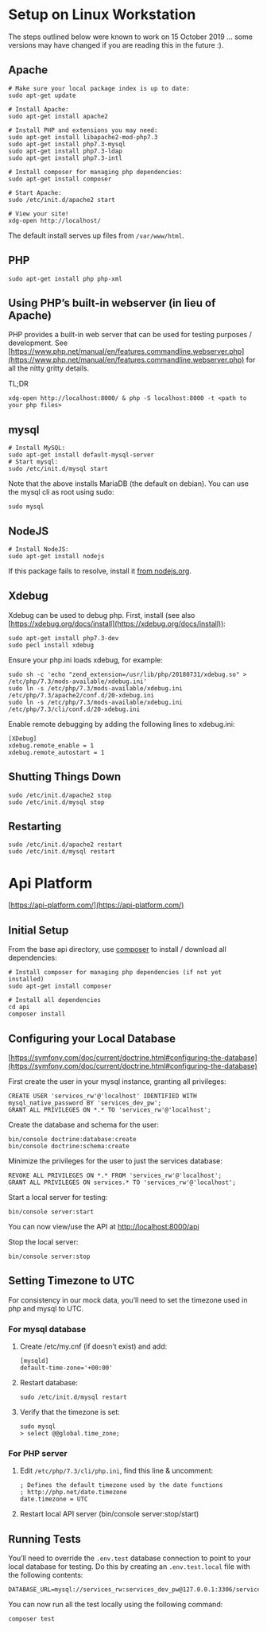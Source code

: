 # Setup on Linux Workstation

The steps outlined below were known to work on 15 October 2019 … some versions may have changed if you are reading this in the future :).

## Apache

```
# Make sure your local package index is up to date:
sudo apt-get update

# Install Apache:
sudo apt-get install apache2

# Install PHP and extensions you may need:
sudo apt-get install libapache2-mod-php7.3
sudo apt-get install php7.3-mysql
sudo apt-get install php7.3-ldap
sudo apt-get install php7.3-intl

# Install composer for managing php dependencies:
sudo apt-get install composer

# Start Apache:
sudo /etc/init.d/apache2 start

# View your site!
xdg-open http://localhost/
```

The default install serves up files from `/var/www/html`.

## PHP

```
sudo apt-get install php php-xml
```

## Using PHP’s built-in webserver (in lieu of Apache)

PHP provides a built-in web server that can be used for testing purposes / development. See [https://www.php.net/manual/en/features.commandline.webserver.php](https://www.php.net/manual/en/features.commandline.webserver.php) for all the nitty gritty details.

TL;DR

```
xdg-open http://localhost:8000/ & php -S localhost:8000 -t <path to your php files>
```

## mysql

```
# Install MySQL:
sudo apt-get install default-mysql-server
# Start mysql:
sudo /etc/init.d/mysql start
```

Note that the above installs MariaDB (the default on debian). You can use the mysql cli as root using sudo:

```
sudo mysql
```

## NodeJS

```
# Install NodeJS:
sudo apt-get install nodejs
```

If this package fails to resolve, install it [from nodejs.org](https://nodejs.org/en/).

## Xdebug

Xdebug can be used to debug php. First, install (see also [https://xdebug.org/docs/install](https://xdebug.org/docs/install)):

```
sudo apt-get install php7.3-dev
sudo pecl install xdebug
```

Ensure your php.ini loads xdebug, for example:

```
sudo sh -c 'echo "zend_extension=/usr/lib/php/20180731/xdebug.so" > /etc/php/7.3/mods-available/xdebug.ini'
sudo ln -s /etc/php/7.3/mods-available/xdebug.ini /etc/php/7.3/apache2/conf.d/20-xdebug.ini
sudo ln -s /etc/php/7.3/mods-available/xdebug.ini /etc/php/7.3/cli/conf.d/20-xdebug.ini
```

Enable remote debugging by adding the following lines to xdebug.ini:

```
[XDebug]
xdebug.remote_enable = 1
xdebug.remote_autostart = 1
```

## Shutting Things Down

```
sudo /etc/init.d/apache2 stop
sudo /etc/init.d/mysql stop
```

## Restarting

```
sudo /etc/init.d/apache2 restart
sudo /etc/init.d/mysql restart
```

# Api Platform

[https://api-platform.com/](https://api-platform.com/)

## Initial Setup

From the base api directory, use [composer](https://getcomposer.org/doc/01-basic-usage.md) to install / download all dependencies:

```
# Install composer for managing php dependencies (if not yet installed)
sudo apt-get install composer

# Install all dependencies
cd api
composer install
```

## Configuring your Local Database

[https://symfony.com/doc/current/doctrine.html#configuring-the-database](https://symfony.com/doc/current/doctrine.html#configuring-the-database)

First create the user in your mysql instance, granting all privileges:

```
CREATE USER 'services_rw'@'localhost' IDENTIFIED WITH mysql_native_password BY 'services_dev_pw';
GRANT ALL PRIVILEGES ON *.* TO 'services_rw'@'localhost';
```

Create the database and schema for the user:

```
bin/console doctrine:database:create
bin/console doctrine:schema:create
```

Minimize the privileges for the user to just the services database:

```
REVOKE ALL PRIVILEGES ON *.* FROM 'services_rw'@'localhost';
GRANT ALL PRIVILEGES ON services.* TO 'services_rw'@'localhost';
```

Start a local server for testing:

```
bin/console server:start
```

You can now view/use the API at [http://localhost:8000/api](http://localhost:8000/api)

Stop the local server:

```
bin/console server:stop
```

## Setting Timezone to UTC

For consistency in our mock data, you’ll need to set the timezone used in php and mysql to UTC.

### For mysql database

1.  Create /etc/my.cnf (if doesn’t exist) and add:

    ```
    [mysqld]
    default-time-zone='+00:00'
    ```

2.  Restart database:

    ```
    sudo /etc/init.d/mysql restart
    ```

3.  Verify that the timezone is set:

    ```
    sudo mysql
    > select @@global.time_zone;
    ```

### For PHP server

1.  Edit `/etc/php/7.3/cli/php.ini`, find this line & uncomment:

    ```
    ; Defines the default timezone used by the date functions
    ; http://php.net/date.timezone
    date.timezone = UTC
    ```

2.  Restart local API server (bin/console server:stop/start)

## Running Tests

You’ll need to override the `.env.test` database connection to point to your local database for testing. Do this by creating an `.env.test.local` file with the following contents:

```
DATABASE_URL=mysql://services_rw:services_dev_pw@127.0.0.1:3306/services
```

You can now run all the test locally using the following command:

```
composer test
```
